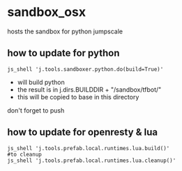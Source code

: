 # sandbox_osx
hosts the sandbox for python jumpscale

## how to update for python

```
js_shell 'j.tools.sandboxer.python.do(build=True)'
```

- will build python
- the result is in j.dirs.BUILDDIR + "/sandbox/tfbot/"
- this will be copied to base in this directory

don't forget to push

## how to update for openresty & lua

```
js_shell 'j.tools.prefab.local.runtimes.lua.build()'
#to cleanup
js_shell 'j.tools.prefab.local.runtimes.lua.cleanup()'
```


